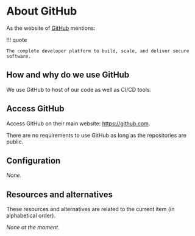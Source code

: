 # About GitHub

As the website of [GitHub](https://github.com/about) mentions:

!!! quote

    The complete developer platform to build, scale, and deliver secure software.

## How and why do we use GitHub

We use GitHub to host of our code as well as CI/CD tools.

## Access GitHub

Access GitHub on their main website: <https://github.com>.

There are no requirements to use GitHub as long as the repositories are public.

## Configuration

_None._

## Resources and alternatives

These resources and alternatives are related to the current item (in alphabetical order).

_None at the moment._
